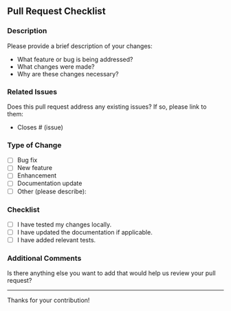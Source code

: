 ## Pull Request Checklist

### Description

Please provide a brief description of your changes:

-   What feature or bug is being addressed?
-   What changes were made?
-   Why are these changes necessary?

### Related Issues

Does this pull request address any existing issues? If so, please link to them:

-   Closes # (issue)

### Type of Change

-   [ ] Bug fix
-   [ ] New feature
-   [ ] Enhancement
-   [ ] Documentation update
-   [ ] Other (please describe):

### Checklist

-   [ ] I have tested my changes locally.
-   [ ] I have updated the documentation if applicable.
-   [ ] I have added relevant tests.

### Additional Comments

Is there anything else you want to add that would help us review your pull request?

---

Thanks for your contribution!
